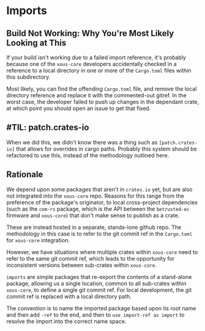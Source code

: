 # Imports

## Build Not Working: Why You're Most Likely Looking at This

If your build isn't working due to a failed import reference, it's probably because
one of the `xous-core` developers accidentally checked in a reference to a local directory
in one or more of the `Cargo.toml` files within this subdirectory.

Most likely, you can find the offending `Cargo.toml` file, and remove the local directory
reference and replace it with the commented-out gitref. In the worst case, the developer
failed to push up changes in the dependant crate, at which point you should open an issue
to get that fixed.

## #TIL: patch.crates-io
When we did this, we didn't know there was a thing such as `[patch.crates-io]` that allows for
overrides in cargo paths. Probably this system should be refactored to use this,
instead of the methodology outlined here.

## Rationale
We depend upon some packages that aren't in `crates.io` yet, but are also not
integrated into the `xous-core` repo. Reasons for this range from the preference
of the package's originator, to local cross-project dependencies (such as the `com-rs`
package, which is the API between the `betrusted-ec` firmware and `xous-core`) that
don't make sense to publish as a crate.

These are instead hosted in a separate, standa-lone github repo. The methodology
in this case is to refer to the git commit ref in the `Cargo.toml` for `xous-core`
integration.

However, we have situations where multiple crates within `xous-core` need
to refer to the same git commit ref, which leads to the opportunity for
inconsistent versions between sub-crates within `xous-core`.

`imports` are simple packages that re-export the contents of a stand-alone package,
allowing us a single location, common to all sub-crates within `xous-core`, to define a
single git commit ref. For local development, the git commit ref is replaced
with a local directory path.

The convention is to name the imported package based upon its root name
and then add `-ref` to the end, and then to `use import-ref as import` to
resolve the import into the correct name space.

